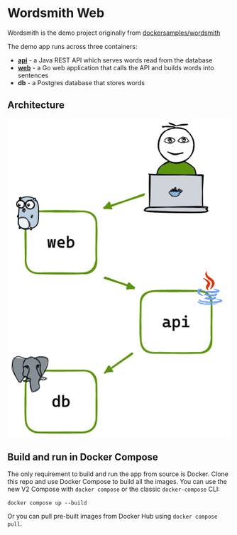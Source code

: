 # Wordsmith Web

Wordsmith is the demo project originally from [dockersamples/wordsmith](https://github.com/dockersamples/wordsmith)

The demo app runs across three containers:

- **[api](https://github.com/bretfisher/wordsmith-api)** - a Java REST API which serves words read from the database
- **[web](Dockerfile)** - a Go web application that calls the API and builds words into sentences
- **db** - a Postgres database that stores words

## Architecture

![Architecture diagram](architecture.excalidraw.png)

## Build and run in Docker Compose

The only requirement to build and run the app from source is Docker. Clone this repo and use Docker Compose to build all the images. You can use the new V2 Compose with `docker compose` or the classic `docker-compose` CLI:

```shell
docker compose up --build
```

Or you can pull pre-built images from Docker Hub using `docker compose pull`.
